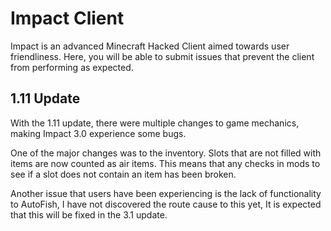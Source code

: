 # Impact Client

Impact is an advanced Minecraft Hacked Client aimed towards user friendliness.
Here, you will be able to submit issues that prevent the client from performing as expected.

## 1.11 Update
With the 1.11 update, there were multiple changes to game mechanics, making Impact 3.0 experience some bugs.

One of the major changes was to the inventory. Slots that are not filled with items are now counted as air items.
This means that any checks in mods to see if a slot does not contain an item has been broken.

Another issue that users have been experiencing is the lack of functionality to AutoFish, I have not discovered the
route cause to this yet, It is expected that this will be fixed in the 3.1 update.
